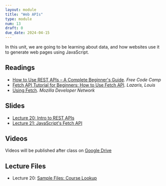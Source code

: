 ```yaml
---
layout: module
title: "Web APIs"
type: module
num: 13
draft: 0
due_date: 2024-04-15
---
```


In this unit, we are going to be learning about data, and how websites use it to generate web pages using JavaScript.


## Readings
* <a href="https://www.freecodecamp.org/news/how-to-use-rest-api/" target="_blank">How to Use REST APIs – A Complete Beginner's Guide</a>. <em>Free Code Camp</em>  
* <a href="https://www.codeinwp.com/blog/fetch-api-tutorial-for-beginners/" target="_blank">Fetch API Tutorial for Beginners: How to Use Fetch API</a>. <em>Lazaris, Louis</em>  
* <a href="https://developer.mozilla.org/en-US/docs/Web/API/Fetch_API/Using_Fetch" target="_blank">Using Fetch</a>. <em>Mozilla Developer Network</em>  


## Slides
* <a href="https://docs.google.com/presentation/d/1wq3Dlx7v7KDO74Pv5DcVwiymdwlHoaGwLie3ZNJ1198/edit?usp=sharing" target="_blank">Lecture 20: Intro to REST APIs</a>
* <a href="https://docs.google.com/presentation/d/1AagOpkQAO8otvKt5u9RfQKTseoOU9UdvL1TyFH1zKP4/edit?usp=sharing" target="_blank">Lecture 21: JavaScript's Fetch API</a>


## Videos
Videos will be published after class on <a href="https://drive.google.com/drive/folders/1Ym8GBef1YiuwanRfXkqdD55_EpgE7c4E" target="_blank">Google Drive</a>

## Lecture Files
* Lecture 20: <a href="/spring2024/course-files/lectures/lecture20.zip">Sample Files: Course Lookup</a>